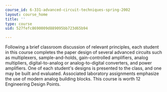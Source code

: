 ```yaml
---
course_id: 6-331-advanced-circuit-techniques-spring-2002
layout: course_home
title: ''
type: course
uid: 527fefc8690009d889095bb723d65b94

---
```

Following a brief classroom discussion of relevant principles, each student in this course completes the paper design of several advanced circuits such as multiplexers, sample-and-holds, gain-controlled amplifiers, analog multipliers, digital-to-analog or analog-to-digital converters, and power amplifiers. One of each student's designs is presented to the class, and one may be built and evaluated. Associated laboratory assignments emphasize the use of modern analog building blocks. This course is worth 12 Engineering Design Points.
